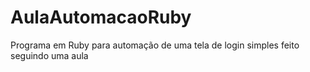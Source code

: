 # AulaAutomacaoRuby
Programa em Ruby para automação de uma tela de login simples feito seguindo uma aula
